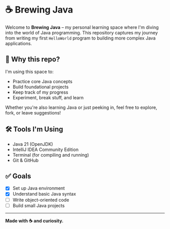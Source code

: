 # ☕ Brewing Java

Welcome to **Brewing Java** – my personal learning space where I'm diving into the world of Java programming. This repository captures my journey from writing my first `HelloWorld` program to building more complex Java applications.

## 🚀 Why this repo?

I'm using this space to:
- Practice core Java concepts
- Build foundational projects
- Keep track of my progress
- Experiment, break stuff, and learn

Whether you're also learning Java or just peeking in, feel free to explore, fork, or leave suggestions!


## 🛠️ Tools I'm Using

- Java 21 (OpenJDK)
- IntelliJ IDEA Community Edition
- Terminal (for compiling and running)
- Git & GitHub

## ✅ Goals

- [x] Set up Java environment
- [x] Understand basic Java syntax
- [ ] Write object-oriented code
- [ ] Build small Java projects

---

**Made with ☕ and curiosity.**
